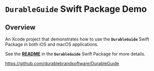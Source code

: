# **`DurableGuide`** Swift Package Demo

## Overview
An Xcode project that demonstrates how to use the **`DurableGuide`** Swift Package in both iOS and macOS applications.

See the [**README**](https://github.com/durablebrandsoftware/DurableGuide) in the **`DurableGuide`** Swift Package for more details.

https://github.com/durablebrandsoftware/DurableGuide